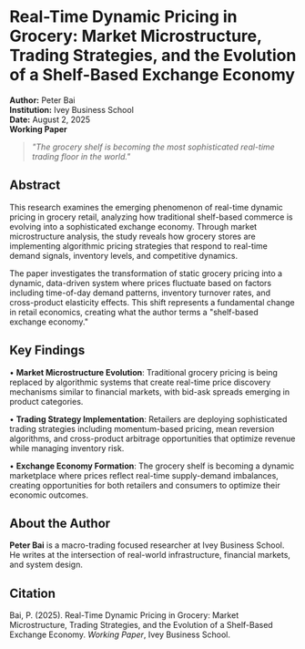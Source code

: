 # Real-Time Dynamic Pricing in Grocery: Market Microstructure, Trading Strategies, and the Evolution of a Shelf-Based Exchange Economy

**Author:** Peter Bai  
**Institution:** Ivey Business School  
**Date:** August 2, 2025  
**Working Paper**

> *"The grocery shelf is becoming the most sophisticated real-time trading floor in the world."*

## Abstract

This research examines the emerging phenomenon of real-time dynamic pricing in grocery retail, analyzing how traditional shelf-based commerce is evolving into a sophisticated exchange economy. Through market microstructure analysis, the study reveals how grocery stores are implementing algorithmic pricing strategies that respond to real-time demand signals, inventory levels, and competitive dynamics.

The paper investigates the transformation of static grocery pricing into a dynamic, data-driven system where prices fluctuate based on factors including time-of-day demand patterns, inventory turnover rates, and cross-product elasticity effects. This shift represents a fundamental change in retail economics, creating what the author terms a "shelf-based exchange economy."

## Key Findings

• **Market Microstructure Evolution**: Traditional grocery pricing is being replaced by algorithmic systems that create real-time price discovery mechanisms similar to financial markets, with bid-ask spreads emerging in product categories.

• **Trading Strategy Implementation**: Retailers are deploying sophisticated trading strategies including momentum-based pricing, mean reversion algorithms, and cross-product arbitrage opportunities that optimize revenue while managing inventory risk.

• **Exchange Economy Formation**: The grocery shelf is becoming a dynamic marketplace where prices reflect real-time supply-demand imbalances, creating opportunities for both retailers and consumers to optimize their economic outcomes.

## About the Author

**Peter Bai** is a macro-trading focused researcher at Ivey Business School. He writes at the intersection of real-world infrastructure, financial markets, and system design.

## Citation

Bai, P. (2025). Real-Time Dynamic Pricing in Grocery: Market Microstructure, Trading Strategies, and the Evolution of a Shelf-Based Exchange Economy. *Working Paper*, Ivey Business School.